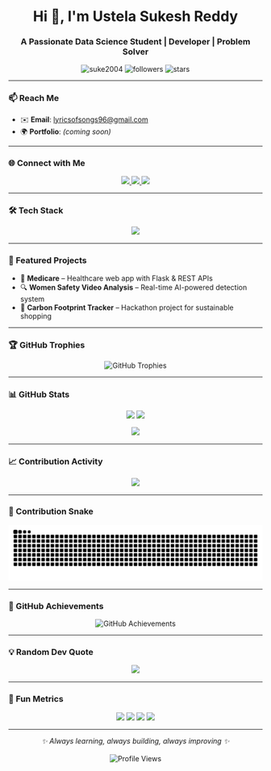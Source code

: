 <h1 align="center">Hi 👋, I'm Ustela Sukesh Reddy</h1>
<h3 align="center">A Passionate Data Science Student | Developer | Problem Solver</h3>

<p align="center">
  <img src="https://komarev.com/ghpvc/?username=suke2004&label=Profile%20views&color=0e75b6&style=flat" alt="suke2004" />
  <img src="https://img.shields.io/github/followers/suke2004?label=Followers&style=flat&color=brightgreen" alt="followers"/>
  <img src="https://img.shields.io/github/stars/suke2004?affiliations=OWNER%2CCOLLABORATOR&style=flat&color=yellow" alt="stars"/>
</p>

---

### 📫 Reach Me
- ✉️ **Email**: [lyricsofsongs96@gmail.com](mailto:lyricsofsongs96@gmail.com)  
- 🌍 **Portfolio**: *(coming soon)*  

---

### 🌐 Connect with Me  
<p align="center">
  <a href="https://linkedin.com/in/sukesh-reddy-ustela" target="_blank">
    <img src="https://img.shields.io/badge/LinkedIn-0A66C2?logo=linkedin&logoColor=white&style=for-the-badge" />
  </a>
  <a href="https://kaggle.com/ustelasukeshreddy" target="_blank">
    <img src="https://img.shields.io/badge/Kaggle-20BEFF?logo=kaggle&logoColor=white&style=for-the-badge" />
  </a>
  <a href="https://instagram.com/sukeshreddy04" target="_blank">
    <img src="https://img.shields.io/badge/Instagram-E4405F?logo=instagram&logoColor=white&style=for-the-badge" />
  </a>
</p>

---

### 🛠️ Tech Stack  
<p align="center">
  <img src="https://skillicons.dev/icons?i=python,cpp,c,go,django,flask,react,js,bootstrap,git,linux,opencv,pandas,sklearn,tensorflow,sqlite,arduino,figma,ps&theme=dark" />
</p>

---

### 🚀 Featured Projects  
- 🏥 **Medicare** – Healthcare web app with Flask & REST APIs  
- 🔍 **Women Safety Video Analysis** – Real-time AI-powered detection system  
- 🌱 **Carbon Footprint Tracker** – Hackathon project for sustainable shopping  

---

### 🏆 GitHub Trophies  
<p align="center"> 
  <img src="https://github-profile-trophy.vercel.app/?username=suke2004&theme=onedark&margin-w=15&margin-h=15&row=1&column=6" alt="GitHub Trophies" />
</p>

---

### 📊 GitHub Stats  
<p align="center">
  <img src="https://github-readme-stats.vercel.app/api?username=suke2004&show_icons=true&theme=tokyonight" height="160" />
  <img src="https://github-readme-stats.vercel.app/api/top-langs/?username=suke2004&layout=compact&theme=tokyonight" height="160" />
</p>

<p align="center">
  <img src="https://github-readme-streak-stats.herokuapp.com/?user=suke2004&theme=tokyonight" />
</p>

---

### 📈 Contribution Activity  
<p align="center">
  <img src="https://github-readme-activity-graph.vercel.app/graph?username=suke2004&theme=tokyo-night" />
</p>

---

### 🐍 Contribution Snake  
<p align="center">
  <picture>
    <source media="(prefers-color-scheme: dark)" srcset="https://github.com/suke2004/suke2004/blob/output/github-contribution-grid-snake-dark.svg" />
    <source media="(prefers-color-scheme: light)" srcset="https://github.com/suke2004/suke2004/blob/output/github-contribution-grid-snake.svg" />
    <img alt="github contribution grid snake animation" src="https://github.com/suke2004/suke2004/blob/output/github-contribution-grid-snake.svg" />
  </picture>
</p>

---

### 🏅 GitHub Achievements  
<p align="center">
  <img src="https://github-profile-achievements.vercel.app/api/badge?username=suke2004" alt="GitHub Achievements" />
</p>

---

### 💡 Random Dev Quote  
<p align="center">
  <img src="https://quotes-github-readme.vercel.app/api?type=horizontal&theme=tokyonight" />
</p>

---

### 🎯 Fun Metrics  
<p align="center">
  <img src="https://github-profile-summary-cards.vercel.app/api/cards/profile-details?username=suke2004&theme=tokyonight" />
  <img src="https://github-profile-summary-cards.vercel.app/api/cards/repos-per-language?username=suke2004&theme=tokyonight" />
  <img src="https://github-profile-summary-cards.vercel.app/api/cards/most-commit-language?username=suke2004&theme=tokyonight" />
  <img src="https://github-profile-summary-cards.vercel.app/api/cards/productive-time?username=suke2004&theme=tokyonight&utcOffset=5.5" />
</p>

---

<p align="center">
  <i>✨ Always learning, always building, always improving ✨</i> <br><br>
  <img src="https://komarev.com/ghpvc/?username=suke2004&style=for-the-badge&color=blue" alt="Profile Views" />
</p>
